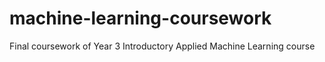 # machine-learning-coursework
Final coursework of Year 3 Introductory Applied Machine Learning course

